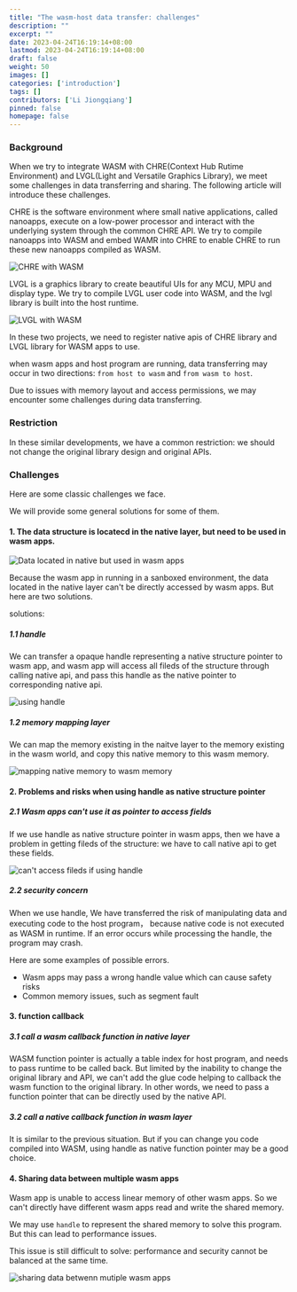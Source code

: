 ```yaml
---
title: "The wasm-host data transfer: challenges"
description: ""
excerpt: ""
date: 2023-04-24T16:19:14+08:00
lastmod: 2023-04-24T16:19:14+08:00
draft: false
weight: 50
images: []
categories: ['introduction']
tags: []
contributors: ['Li Jiongqiang']
pinned: false
homepage: false
---
```


### Background

When we try to integrate WASM with CHRE(Context Hub Rutime Environment) and LVGL(Light and Versatile
Graphics Library), we meet some challenges in data transferring and sharing.
The following article will introduce these challenges. 

CHRE is the software environment where small native applications, called nanoapps, execute on a low-power processor and interact with the underlying system through the common CHRE API. We try to compile nanoapps into WASM and embed WAMR into CHRE to enable CHRE to run these new nanoapps compiled as WASM. 

![CHRE with WASM](images/chre_with_wasm.svg)

LVGL is a graphics library to create beautiful UIs for any MCU, MPU and display type. We try to compile LVGL user code into WASM, and the lvgl library is built into the host runtime.

![LVGL with WASM](images/lvgl_with_wasm.svg)

In these two projects, we need to register native apis of CHRE library and LVGL library for WASM apps to use.

when wasm apps and host program are running, data transferring may occur in two directions: `from host to wasm` and `from wasm to host`.

Due to issues with memory layout and access permissions, we may encounter some challenges during data transferring.

### Restriction
In these similar developments, we have a common restriction: we should not change the original library design and original APIs.

### Challenges
Here are some classic challenges we face.

We will provide some general solutions for some of them.

#### 1. The data structure is locatecd in the native layer, but need to be used in wasm apps.

![Data located in native but used in wasm apps](images/use_native_data_in_wasm.svg)

Because the wasm app in running in a sanboxed environment, the data located in the native layer can't be directly accessed by wasm apps. But here are two solutions.

solutions:

##### 1.1 handle
We can transfer a opaque handle representing a native structure pointer to wasm app, and wasm app will access all fileds of the structure through calling native api, and pass this handle as the native pointer to corresponding native api.

![using handle](images/use_handle.svg)

##### 1.2 memory mapping layer

We can map the memory existing in the naitve layer to the memory existing in the wasm world, and copy this native memory to this wasm memory.

![mapping native memory to wasm memory](images/map_native_data_to_wasm_data.svg)

#### 2. Problems and risks when using handle as native structure pointer

##### 2.1 Wasm apps can't use it as pointer to access fields

If we use handle as native structure pointer in wasm apps, then we have a problem in getting fileds of the structure: we have to call native api to get these fields.

![can't access fileds if using handle](images/fail_to_access_fields_if_using_handle.svg)

##### 2.2 security concern

When we use handle, We have transferred the risk of manipulating data and executing code to the host program， because native code is not executed as WASM in runtime. If an error occurs while processing the handle, the program may crash.

Here are some examples of possible errors.

* Wasm apps may pass a wrong handle value which can cause safety risks
* Common memory issues, such as segment fault

#### 3. function callback

##### 3.1 call a wasm callback function in native layer

WASM function pointer is actually a table index for host program, and needs to pass runtime to be called back.
But limited by the inability to change the original library and API, we can't add the glue code helping to callback the wasm function to the original library.
In other words, we need to pass a function pointer that can be directly used by the native API.

##### 3.2 call a native callback function in wasm layer

It is similar to the previous situation. But if you can change you code compiled into WASM, using handle as native function pointer may be a good choice.


#### 4. Sharing data between multiple wasm apps

Wasm app is unable to access linear memory of other wasm apps. So we can't directly have different wasm apps read and write the shared memory.

We may use `handle` to represent the shared memory to solve this program. But this can lead to performance issues.

This issue is still difficult to solve: performance and security cannot be balanced at the same time.

![sharing data betwenn mutiple wasm apps](images/sharing_data_between_mutiple_wasm_apps.svg)
